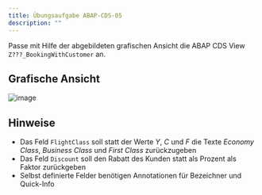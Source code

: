 ```yaml
---
title: Übungsaufgabe ABAP-CDS-05
description: ""
---
```


Passe mit Hilfe der abgebildeten grafischen Ansicht die ABAP CDS View `Z???_BookingWithCustomer` an.

## Grafische Ansicht
![image](https://user-images.githubusercontent.com/47243617/195269549-bbe79fd2-462c-4310-8c95-d984988139b2.png)

## Hinweise
- Das Feld `FlightClass` soll statt der Werte _Y_, _C_ und _F_ die Texte _Economy Class_, _Business Class_ und _First Class_ zurückzugeben
- Das Feld `Discount` soll den Rabatt des Kunden statt als Prozent als Faktor zurückgeben
- Selbst definierte Felder benötigen Annotationen für Bezeichner und Quick-Info

